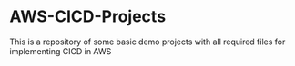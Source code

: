 # AWS-CICD-Projects
This is a repository of some basic demo projects with all required files for implementing CICD in AWS
